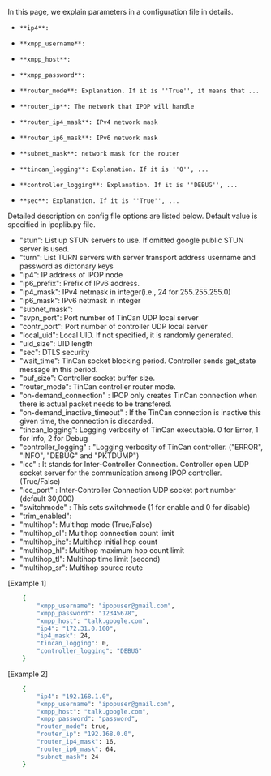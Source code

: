 In this page, we explain parameters in a configuration file in details. 

*     **ip4**: 
*     **xmpp_username**:  
*     **xmpp_host**: 
*     **xmpp_password**: 
*     **router_mode**: Explanation. If it is ''True'', it means that ... 
*     **router_ip**: The network that IPOP will handle
*     **router_ip4_mask**: IPv4 network mask
*     **router_ip6_mask**: IPv6 network mask
*     **subnet_mask**: network mask for the router
*     **tincan_logging**: Explanation. If it is ''0'', ...
*     **controller_logging**: Explanation. If it is ''DEBUG'', ...
*     **sec**: Explanation. If it is ''True'', ...


Detailed description on config file options are listed below. Default value is specified in ipoplib.py file. 

* "stun": List up STUN servers to use. If omitted google public STUN server is used.  
* "turn": List TURN servers with server transport address username and password as dictonary keys
* "ip4": IP address of IPOP node
* "ip6_prefix": Prefix of IPv6 address. 
* "ip4_mask": IPv4 netmask in integer(i.e., 24 for 255.255.255.0)
* "ip6_mask": IPv6 netmask in integer
* "subnet_mask": 
* "svpn_port": Port number of TinCan UDP local server
* "contr_port": Port number of controller UDP local server
* "local_uid": Local UID. If not specified, it is randomly generated. 
* "uid_size": UID length
* "sec": DTLS security 
* "wait_time": TinCan socket blocking period. Controller sends get_state message in this period.
* "buf_size": Controller socket buffer size. 
* "router_mode": TinCan controller router mode. 
* "on-demand_connection" : IPOP only creates TinCan connection when there is actual packet needs to be transfered. 
* "on-demand_inactive_timeout" : If the TinCan connection is inactive this given time, the connection is discarded. 
* "tincan_logging": Logging verbosity of TinCan executable. 0 for Error, 1 for Info, 2 for Debug
* "controller_logging" : "Logging verbosity of TinCan controller. ("ERROR", "INFO", "DEBUG" and "PKTDUMP")
* "icc" : It stands for Inter-Controller Connection. Controller open UDP socket server for the communication among IPOP controller. (True/False)
* "icc_port" : Inter-Controller Connection UDP socket port number (default 30,000)
* "switchmode" : This sets switchmode (1 for enable and 0 for disable)
* "trim_enabled": 
* "multihop": Multihop mode (True/False)
* "multihop_cl": Multihop connection count limit
* "multihop_ihc": Multihop initial hop count
* "multihop_hl": Multihop maximum hop count limit
* "multihop_tl": Multihop time limit (second)
* "multihop_sr": Multihop source route

[Example 1]
```bash
    {
        "xmpp_username": "ipopuser@gmail.com",
        "xmpp_password": "12345678",
        "xmpp_host": "talk.google.com",
        "ip4": "172.31.0.100",
        "ip4_mask": 24,
        "tincan_logging": 0,
        "controller_logging": "DEBUG"
    }
```


[Example 2]
```bash
    {
        "ip4": "192.168.1.0",
        "xmpp_username": "ipopuser@gmail.com",
        "xmpp_host": "talk.google.com",
        "xmpp_password": "password",
        "router_mode": true,
        "router_ip": "192.168.0.0",
        "router_ip4_mask": 16,
        "router_ip6_mask": 64,
        "subnet_mask": 24
    }
```